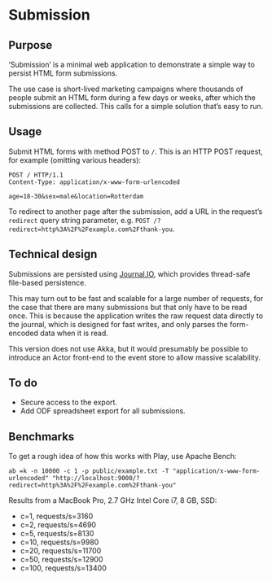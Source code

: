 # Submission

## Purpose

‘Submission’ is a minimal web application to demonstrate a simple way to persist HTML form submissions.

The use case is short-lived marketing campaigns where thousands of people submit an HTML form during a few days or weeks, after which the submissions are collected. This calls for a simple solution that’s easy to run.

## Usage

Submit HTML forms with method POST to `/`. This is an HTTP POST request, for example (omitting various headers):

    POST / HTTP/1.1
    Content-Type: application/x-www-form-urlencoded

    age=18-30&sex=male&location=Rotterdam

To redirect to another page after the submission, add a URL in the request’s `redirect` query string parameter, e.g. `POST /?redirect=http%3A%2F%2Fexample.com%2Fthank-you`.

## Technical design

Submissions are persisted using [Journal.IO](https://github.com/sbtourist/Journal.IO), which provides thread-safe file-based persistence.

This may turn out to be fast and scalable for a large number of requests, for the case that there are many submissions but that only have to be read once. This is because the application writes the raw request data directly to the journal, which is designed for fast writes, and only parses the form-encoded data when it is read.

This version does not use Akka, but it would presumably be possible to introduce an Actor front-end to the event store to allow massive scalability.

## To do

* Secure access to the export.
* Add ODF spreadsheet export for all submissions.

## Benchmarks

To get a rough idea of how this works with Play, use Apache Bench:

`ab =k -n 10000 -c 1 -p public/example.txt -T "application/x-www-form-urlencoded" "http://localhost:9000/?redirect=http%3A%2F%2Fexample.com%2Fthank-you"`

Results from a MacBook Pro, 2.7 GHz Intel Core i7, 8 GB, SSD:

* c=1, requests/s=3160
* c=2, requests/s=4690
* c=5, requests/s=8130
* c=10, requests/s=9980
* c=20, requests/s=11700
* c=50, requests/s=12900
* c=100, requests/s=13400

